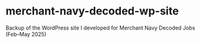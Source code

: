 # merchant-navy-decoded-wp-site
Backup of the WordPress site I developed for Merchant Navy Decoded Jobs (Feb–May 2025)

